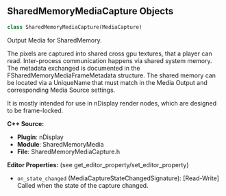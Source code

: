 ## SharedMemoryMediaCapture Objects

```python
class SharedMemoryMediaCapture(MediaCapture)
```

Output Media for SharedMemory.

The pixels are captured into shared cross gpu textures, that a player can read.
Inter-process communication happens via shared system memory. The metadata exchanged is documented
in the FSharedMemoryMediaFrameMetadata structure. The shared memory can be located via a UniqueName
that must match in the Media Output and corresponding Media Source settings.

It is mostly intended for use in nDisplay render nodes, which are designed to be frame-locked.

**C++ Source:**

- **Plugin**: nDisplay
- **Module**: SharedMemoryMedia
- **File**: SharedMemoryMediaCapture.h

**Editor Properties:** (see get_editor_property/set_editor_property)

- ``on_state_changed`` (MediaCaptureStateChangedSignature):  [Read-Write] Called when the state of the capture changed.

<a id="unreal.SharedMemoryMediaOutput"></a>